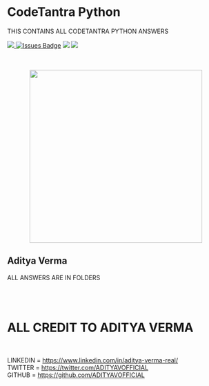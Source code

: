 # CodeTantra Python
THIS CONTAINS ALL CODETANTRA PYTHON ANSWERS
<head>
  <link href="https://fonts.googleapis.com/css2?family=Carter+One&display=swap" rel="stylesheet"></head>
<a href="https://twitter.com/ADITYAVOFFICIAL" ><img src="https://img.shields.io/twitter/follow/ADITYAVOFFICIAL.svg?style=social" /> </a>
<a href="https://website.adityavermareal.repl.co/"><img src="https://img.shields.io/github/issues/ADITYAVOFFICIAL/codetantra-py" alt="Issues Badge"/></a>
<a href="https://website.adityavermareal.repl.co/"><img src="https://img.shields.io/wordpress/plugin/r/child-theme-check.svg"></a>
<a href="https://www.youtube.com/channel/UC9zfSBBnZniAOrek0xMqUAw" ><img src="https://img.shields.io/youtube/channel/views/UC9zfSBBnZniAOrek0xMqUAw?style=social" /> </a>
<br><br><br>
<p align = "center">
  <img src = "https://github-readme-streak-stats.herokuapp.com?user=ADITYAVOFFICIAL&theme=dark&hide_border=true" width = 400>
</p>
<h2>Aditya Verma</h2>
ALL ANSWERS ARE IN FOLDERS  <br><br><br><br>
<h1> ALL CREDIT TO ADITYA VERMA</h1><br>


LINKEDIN = https://www.linkedin.com/in/aditya-verma-real/<br>
TWITTER = https://twitter.com/ADITYAVOFFICIAL<br>
GITHUB = https://github.com/ADITYAVOFFICIAL<br>
